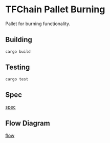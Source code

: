 # TFChain Pallet Burning

Pallet for burning functionality.

## Building

`cargo build`

## Testing

`cargo test`

## Spec

[spec](./spec.md)

## Flow Diagram

[flow](./flow.md)